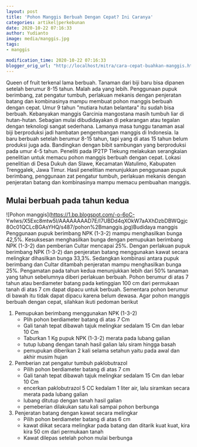 ```yaml
---
layout: post
title: 'Pohon Manggis Berbuah Dengan Cepat? Ini Caranya'
categories: artikel|perkebunan
date: 2020-10-22 07:16:33
author: Yudianto
image: media/manggis.jpg
tags:
- manggis

modification_time: 2020-10-22 07:16:33
blogger_orig_url: "http://localhost/mitra/cara-cepat-buahkan-manggis.html"
---
```


Queen of fruit terkenal lama berbuah. Tanaman dari biji baru bisa dipanen
setelah berumur 8-15 tahun. Malah ada yang lebih. Penggunaan pupuk berimbang,
zat pengatur tumbuh, perlakuan mekanis dengan penjeratan batang dan
kombinasinya mampu membuat pohon manggis berbuah dengan cepat. Umur 9 tahun
"mutiara hutan belantara" itu sudah bisa berbuah. Kebanyakan manggis Garcinia
mangostana masih tumbuh liar di hutan-hutan. Sebagian mulai dibudidayakan di
pekarangan atau tegalan dengan teknologi sangat sederhana. Lamanya masa tunggu
tanaman asal biji berproduksi jadi hambatan pengembangan manggis di Indonesia.
Ia baru berbuah setelah berumur 8-15 tahun, tapi yang di atas 15 tahun belum
produksi juga ada. Bandingkan dengan bibit sambungan yang berproduksi pada
umur 4-5 tahun. Peneliti pada IP2TP Tlekung melakukan serangkaian penelitian
untuk memacu pohon manggis berbuah dengan cepat. Lokasi penelitian di Desa
Dukuh dan Slawe, Kecamatan Watulimo, Kabupaten Trenggalek, Jawa Timur. Hasil
penelitian menunjukkan penggunaan pupuk berimbang, penggunaan zat pengatur
tumbuh, perlakuan mekanis dengan penjeratan batang dan kombinasinya mampu
memacu pembuahan manggis.

## Mulai berbuah pada tahun kedua

![Pohon manggis](https://1.bp.blogspot.com/-o-6oC-
Ywlws/X5Exc8mtw5I/AAAAAAAAD7E/I7UBDd4qXOkW7aAXhDzbDBWQgjc8Oc01QCLcBGAsYHQ/s487/pohon%2Bmanggis.jpg)Budidaya
manggis Penggunaan pupuk berimbang NPK (1-3-2) mampu menghasilkan bunga 42,5%.
Kesuksesan menghasilkan bunga dengan pemupukan berimbang NPK (1-3-2) dan
pemberian Cultar mencapai 25%. Dengan perlakuan pupuk berimbang NPK (1-3-2)
dan penjeratan batang menggunakan kawat secara melingkar dihasilkan bunga
33,3%. Sedangkan kombinasi antara pupuk berimbang dan Cultar ditambah
penjeratan mampu menghasilkan bunga 25%. Pengamatan pada tahun kedua
menunjukkan lebih dari 50% tanaman yang tahun sebelumnya diberi perlakuan
berbuah. Pohon berumur di atas 7 tahun atau berdiameter batang pada ketinggian
100 cm dari permukaan tanah di atas 7 cm dapat dipacu untuk berbuah. Sementara
pohon berumur di bawah itu tidak dapat dipacu karena belum dewasa. Agar pohon
manggis berbuah dengan cepat, silahkan ikuti pedoman berikut

  1. Pemupukan berimbang menggunakan NPK (1-3-2) 
     * Plih pohon berdiameter batang di atas 7 Cm
     * Gali tanah tepat dibawah tajuk melingkar sedalam 15 Cm dan lebar 10 Cm
     * Taburkan 1 Kg pupuk NPK (1-3-2) merata pada lubang galian
     * tutup lubang dengan tanah hasil galian lalu siram hingga basah
     * pemupukan diberikan 2 kali selama setahun yaitu pada awal dan akhir musim hujan
  2. Pemberian zat pengatur tumbuh paklobutrazol 
     * Pilih pohon berdiameter batang di atas 7 cm
     * Gali tanah tepat dibawah tajuk melingkar sedalam 15 Cm dan lebar 10 Cm
     * encerkan paklobutrazol 5 CC kedalam 1 liter air, lalu siramkan secara merata pada lubang galian
     * lubang ditutup dengan tanah hasil galian
     * pemeberian dilakukan satu kali sampai pohon berbunga
  3. Penjeratan batang dengan kawat secara melingkar 
     * Pilih pohon berdiameter batang di atas 6 cm
     * kawat diikat secara melingkar pada batang dan ditarik kuat kuat, kira kira 50 cm dari permukaan tanah
     * Kawat dilepas setelah pohon mulai berbunga


